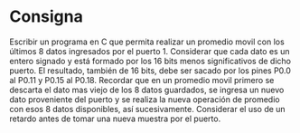 # Consigna
Escribir un programa en C que permita realizar un promedio movil con los últimos 8 datos ingresados por el puerto 1. Considerar que cada dato es un entero signado y está formado por los 16 bits menos significativos de dicho puerto. El resultado, también de 16 bits, debe ser sacado por los pines P0.0 al P0.11 y P0.15 al P0.18.  Recordar que en un promedio movil primero se descarta el dato mas viejo de los 8 datos guardados, se ingresa un nuevo dato proveniente del puerto y se realiza la nueva operación de promedio con esos 8 datos disponibles, así sucesivamente. Considerar el uso de un retardo antes de tomar una nueva muestra por el puerto. 
